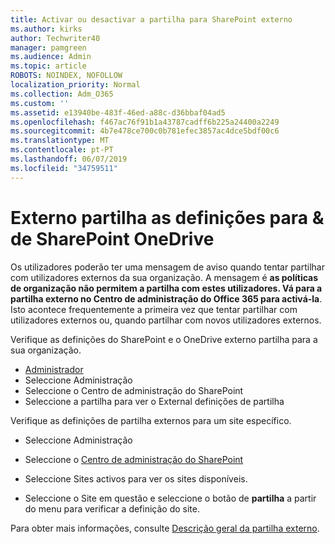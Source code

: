 ```yaml
---
title: Activar ou desactivar a partilha para SharePoint externo
ms.author: kirks
author: Techwriter40
manager: pamgreen
ms.audience: Admin
ms.topic: article
ROBOTS: NOINDEX, NOFOLLOW
localization_priority: Normal
ms.collection: Adm_O365
ms.custom: ''
ms.assetid: e13940be-483f-46ed-a88c-d36bbaf04ad5
ms.openlocfilehash: f467ac76f91b1a43787cadff6b225a24400a2249
ms.sourcegitcommit: 4b7e478ce700c0b781efec3857ac4dce5bdf00c6
ms.translationtype: MT
ms.contentlocale: pt-PT
ms.lasthandoff: 06/07/2019
ms.locfileid: "34759511"
---
```

# <a name="external-sharing-settings-for-sharepoint--onedrive"></a>Externo partilha as definições para & de SharePoint OneDrive

Os utilizadores poderão ter uma mensagem de aviso quando tentar partilhar com utilizadores externos da sua organização. A mensagem é **as políticas de organização não permitem a partilha com estes utilizadores. Vá para a partilha externo no Centro de administração do Office 365 para activá-la**. Isto acontece frequentemente a primeira vez que tentar partilhar com utilizadores externos ou, quando partilhar com novos utilizadores externos.

Verifique as definições do SharePoint e o OneDrive externo partilha para a sua organização.

- [Administrador](https://admin.microsoft.com/AdminPortal/Home#/homepage">https://admin.microsoft.com/)
- Seleccione Administração
- Seleccione o Centro de administração do SharePoint
- Seleccione a partilha para ver o External definições de partilha

Verifique as definições de partilha externos para um site específico.

- Seleccione Administração

- Seleccione o [Centro de administração do SharePoint](https://admin.microsoft.com/AdminPortal/Home#/homepage">https://admin.microsoft.com/)

- Seleccione Sites activos para ver os sites disponíveis.
- Seleccione o Site em questão e seleccione o botão de **partilha** a partir do menu para verificar a definição do site.

Para obter mais informações, consulte [Descrição geral da partilha externo](https://docs.microsoft.com/sharepoint/external-sharing-overview).